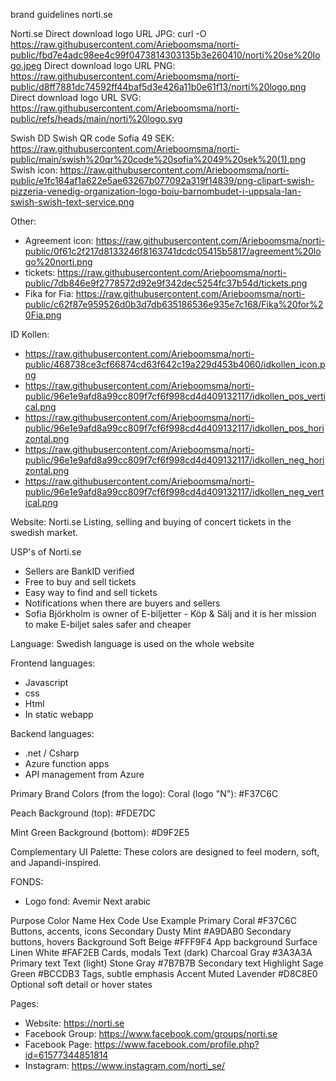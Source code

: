 brand guidelines norti.se

Norti.se
Direct download logo URL JPG: curl -O https://raw.githubusercontent.com/Arieboomsma/norti-public/fbd7e4adc98ee4c99f0473814303135b3e260410/norti%20se%20logo.jpeg
Direct download logo URL PNG: https://raw.githubusercontent.com/Arieboomsma/norti-public/d8ff7881dc74592ff44baf5d3e426a11b0e61f13/norti%20logo.png
Direct download logo URL SVG: https://raw.githubusercontent.com/Arieboomsma/norti-public/refs/heads/main/norti%20logo.svg

Swish
DD Swish QR code Sofia 49 SEK: https://raw.githubusercontent.com/Arieboomsma/norti-public/main/swish%20qr%20code%20sofia%2049%20sek%20(1).png 
Swish icon: https://raw.githubusercontent.com/Arieboomsma/norti-public/e1fc184af1a622e5ae63267b077092a319f14839/png-clipart-swish-pizzeria-venedig-organization-logo-boiu-barnombudet-i-uppsala-lan-swish-swish-text-service.png


Other:
- Agreement icon: https://raw.githubusercontent.com/Arieboomsma/norti-public/0f61c2f217d8133246f8163741dcdc05415b5817/agreement%20logo%20norti.png
- tickets: https://raw.githubusercontent.com/Arieboomsma/norti-public/7db846e9f2778572d92e9f342dec5254fc37b54d/tickets.png
- Fika for Fia: https://raw.githubusercontent.com/Arieboomsma/norti-public/c62f87e959526d0b3d7db635186536e935e7c168/Fika%20for%20Fia.png
 
 

ID Kollen: 
- https://raw.githubusercontent.com/Arieboomsma/norti-public/468738ce3cf66874cd63f642c19a229d453b4060/idkollen_icon.png
- https://raw.githubusercontent.com/Arieboomsma/norti-public/96e1e9afd8a99cc809f7cf6f998cd4d409132117/idkollen_pos_vertical.png
- https://raw.githubusercontent.com/Arieboomsma/norti-public/96e1e9afd8a99cc809f7cf6f998cd4d409132117/idkollen_pos_horizontal.png
- https://raw.githubusercontent.com/Arieboomsma/norti-public/96e1e9afd8a99cc809f7cf6f998cd4d409132117/idkollen_neg_horizontal.png 
- https://raw.githubusercontent.com/Arieboomsma/norti-public/96e1e9afd8a99cc809f7cf6f998cd4d409132117/idkollen_neg_vertical.png

Website: Norti.se
Listing, selling and buying of concert tickets in the swedish market.

USP's of Norti.se
- Sellers are BankID verified
- Free to buy and sell tickets
- Easy way to find and sell tickets
- Notifications when there are buyers and sellers
- Sofia Björkholm is owner of E-biljetter - Köp & Sälj and it is her mission to make E-biljet sales safer and cheaper


Language: Swedish language is used on the whole website

Frontend languages:
- Javascript
- css
- Html
- In static webapp

Backend languages:
- .net / Csharp
- Azure function apps
- API management from Azure

Primary Brand Colors (from the logo):
Coral (logo "N"): #F37C6C

Peach Background (top): #FDE7DC

Mint Green Background (bottom): #D9F2E5

Complementary UI Palette:
These colors are designed to feel modern, soft, and Japandi-inspired.

FONDS:
- Logo fond: Avemir Next arabic

Purpose	Color Name	Hex Code	Use Example
Primary	Coral	#F37C6C	Buttons, accents, icons
Secondary	Dusty Mint	#A9DAB0	Secondary buttons, hovers
Background	Soft Beige	#FFF9F4	App background
Surface	Linen White	#FAF2EB	Cards, modals
Text (dark)	Charcoal Gray	#3A3A3A	Primary text
Text (light)	Stone Gray	#7B7B7B	Secondary text
Highlight	Sage Green	#BCCDB3	Tags, subtle emphasis
Accent	Muted Lavender	#D8C8E0	Optional soft detail or hover states

Pages:
- Website: https://norti.se
- Facebook Group: https://www.facebook.com/groups/norti.se 
- Facebook Page: https://www.facebook.com/profile.php?id=61577344851814
- Instagram: https://www.instagram.com/norti_se/ 
